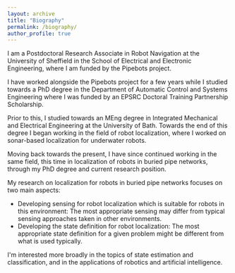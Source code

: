 ```yaml
---
layout: archive
title: "Biography"
permalink: /biography/
author_profile: true
---
```


I am a Postdoctoral Research Associate in Robot Navigation at the University of Sheffield in the School of Electrical and Electronic Engineering, where I am funded by the Pipebots project.

I have worked alongside the Pipebots project for a few years while I studied towards a PhD degree in the Department of Automatic Control and Systems Engineering where I was funded by an EPSRC Doctoral Training Partnership Scholarship.

Prior to this, I studied towards an MEng degree in Integrated Mechanical and Electrical Engineering at the University of Bath. Towards the end of this degree I began working in the field of robot localization, where I worked on sonar-based localization for underwater robots.

Moving back towards the present, I have since continued working in the same field, this time in localization of robots in buried pipe networks, through my PhD degree and current research position.

My research on localization for robots in buried pipe networks focuses on two main aspects:

* Developing sensing for robot localization which is suitable for robots in this environment: The most appropriate sensing may differ from typical sensing approaches taken in other environments.
* Developing the state definition for robot localization: The most appropriate state definition for a given problem might be different from what is used typically.

I'm interested more broadly in the topics of state estimation and classification, and in the applications of robotics and artificial intelligence.
